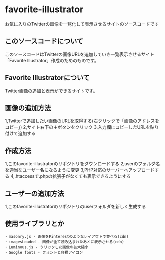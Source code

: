 # favorite-illustrator
お気に入りのTwitterの画像を一覧化して表示させるサイトのソースコードです

## このソースコードについて
このソースコードはTwitterの画像URLを追加していき一覧表示させるサイト「Favorite Illustrator」作成のためのものです。

## Favorite Illustratorについて
Twitter画像の追加と表示ができるサイトです。
## 画像の追加方法
1,Twitterで追加したい画像のURLを取得する(右クリックで「画像のアドレスをコピー」)
2,サイト右下の＋ボタンをクリック
3,入力欄にコピーしたURLを貼り付けて追加する

## 作成方法
1,このfavorite-illustratorのリポジトリをダウンロードする
2,userのフォルダ名を適当なユーザー名になるように変更
3,PHP対応のサーバーへアップロードする
4,.htaccessで.phpの拡張子がなくても表示できるようにする

## ユーザーの追加方法
1,このfavorite-illustratorのリポジトリのuserフォルダを新しく生成する

## 使用ライブラリとか
```
・masonry.js - 画像をPinterestのようなレイアウトで並べる(cdn)
・imagesLoaded - 画像が全て読み込まれたあとに表示させる(cdn)
・Luminous.js - クリックした画像の拡大縮小
・Google fonts - フォントと各種アイコン
```
